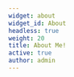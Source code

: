 ```yaml
---
widget: about
widget_id: About
headless: true
weight: 20
title: About Me!
active: true
author: admin
---
```

